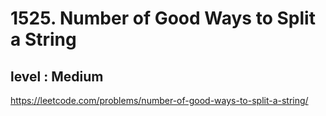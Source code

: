 # 1525. Number of Good Ways to Split a String
## level : Medium
https://leetcode.com/problems/number-of-good-ways-to-split-a-string/
